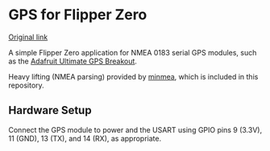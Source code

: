 # GPS for Flipper Zero

[Original link](https://github.com/ezod/flipperzero-gps)

A simple Flipper Zero application for NMEA 0183 serial GPS modules, such as the [Adafruit Ultimate GPS Breakout].

Heavy lifting (NMEA parsing) provided by [minmea], which is included in this repository.

## Hardware Setup

Connect the GPS module to power and the USART using GPIO pins 9 (3.3V), 11 (GND), 13 (TX), and 14 (RX), as appropriate.

[Adafruit Ultimate GPS Breakout]: https://www.adafruit.com/product/746
[minmea]: https://github.com/kosma/minmea
[flipperzero-firmware]: https://github.com/flipperdevices/flipperzero-firmware
